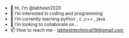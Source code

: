 - 👋 Hi, I’m @labhesh2020
- 👀 I’m interested in coding and programming
- 🌱 I’m currently learning python , c ,c++ , java 
- 💞️ I’m looking to collaborate on ..
- 📫 How to reach me - labheshtechnical19@gmail.com

<!---
labhesh2020/labhesh2020 is a ✨ special ✨ repository because its `README.md` (this file) appears on your GitHub profile.
You can click the Preview link to take a look at your changes.
--->
